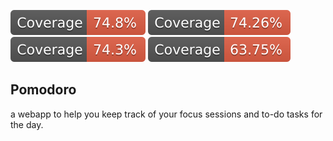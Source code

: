 ![Coverage Status](./coverage/badge-statements.svg)
![Coverage Status](./coverage/badge-functions.svg)
![Coverage Status](./coverage/badge-lines.svg)
![Coverage Status](./coverage/badge-branches.svg)

## Pomodoro

a webapp to help you keep track of your focus sessions and to-do tasks for the day.
